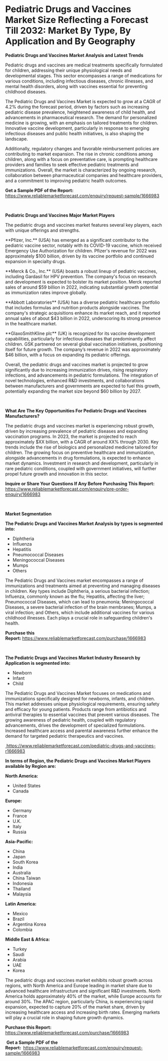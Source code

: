 <p><h1>Pediatric Drugs and Vaccines Market Size Reflecting a Forecast Till 2032: Market By Type, By Application and By Geography</h1></p><p><strong>Pediatric Drugs and Vaccines Market Analysis and Latest Trends</strong></p>
<p><p>Pediatric drugs and vaccines are medical treatments specifically formulated for children, addressing their unique physiological needs and developmental stages. This sector encompasses a range of medications for various conditions, including infectious diseases, chronic illnesses, and mental health disorders, along with vaccines essential for preventing childhood diseases. </p><p>The Pediatric Drugs and Vaccines Market is expected to grow at a CAGR of 4.2% during the forecast period, driven by factors such as increasing pediatric disease prevalence, heightened awareness of child health, and advancements in pharmaceutical research. The demand for personalized medicine is growing, with an emphasis on tailored treatments for children. Innovative vaccine development, particularly in response to emerging infectious diseases and public health initiatives, is also shaping the landscape.</p><p>Additionally, regulatory changes and favorable reimbursement policies are contributing to market expansion. The rise in chronic conditions among children, along with a focus on preventative care, is prompting healthcare providers and families to seek effective pediatric treatments and immunizations. Overall, the market is characterized by ongoing research, collaboration between pharmaceutical companies and healthcare providers, and a commitment to improving pediatric health outcomes.</p></p>
<p><strong>Get a Sample PDF of the Report:&nbsp;</strong> <a href="https://www.reliablemarketforecast.com/enquiry/request-sample/1666983?utm_campaign=1840&utm_medium=2&utm_source=Github&utm_content=ia&utm_term=19042025&utm_id=pediatric-drugs-and-vaccines">https://www.reliablemarketforecast.com/enquiry/request-sample/1666983</a></p>
<p>&nbsp;</p>
<p><strong>Pediatric Drugs and Vaccines Major Market Players</strong></p>
<p><p>The pediatric drugs and vaccines market features several key players, each with unique offerings and strengths. </p><p>**Pfizer, Inc.** (USA) has emerged as a significant contributor to the pediatric vaccine sector, notably with its COVID-19 vaccine, which received Emergency Use Authorization for children. Pfizer's revenue for 2022 was approximately $100 billion, driven by its vaccine portfolio and continued expansion in specialty drugs.</p><p>**Merck & Co., Inc.** (USA) boasts a robust lineup of pediatric vaccines, including Gardasil for HPV prevention. The company's focus on research and development is expected to bolster its market position. Merck reported sales of around $59 billion in 2022, indicating substantial growth potential as immunization rates improve globally.</p><p>**Abbott Laboratories** (USA) has a diverse pediatric healthcare portfolio that includes formulas and nutrition products alongside vaccines. The company's strategic acquisitions enhance its market reach, and it reported annual sales of about $43 billion in 2022, underscoring its strong presence in the healthcare market.</p><p>**GlaxoSmithKline plc** (UK) is recognized for its vaccine development capabilities, particularly for infectious diseases that predominantly affect children. GSK partnered on several global vaccination initiatives, positioning itself for future growth. The company’s revenue in 2022 was approximately $46 billion, with a focus on expanding its pediatric offerings.</p><p>Overall, the pediatric drugs and vaccines market is projected to grow significantly due to increasing immunization drives, rising respiratory infections, and advancements in pediatric formulations. The integration of novel technologies, enhanced R&D investments, and collaborations between manufacturers and governments are expected to fuel this growth, potentially expanding the market size beyond $60 billion by 2027.</p></p>
<p>&nbsp;</p>
<p><strong>What Are The Key Opportunities For Pediatric Drugs and Vaccines Manufacturers?</strong></p>
<p><p>The pediatric drugs and vaccines market is experiencing robust growth, driven by increasing prevalence of pediatric diseases and expanding vaccination programs. In 2023, the market is projected to reach approximately $XX billion, with a CAGR of around XX% through 2030. Key trends include the rise of biologics and personalized medicine tailored for children. The growing focus on preventive healthcare and immunization, alongside advancements in drug formulations, is expected to enhance market dynamics. Investment in research and development, particularly in rare pediatric conditions, coupled with government initiatives, will further propel future growth and innovation in this sector.</p></p>
<p><strong>Inquire or Share Your Questions If Any Before Purchasing This Report:</strong> <a href="https://www.reliablemarketforecast.com/enquiry/pre-order-enquiry/1666983?utm_campaign=1840&utm_medium=2&utm_source=Github&utm_content=ia&utm_term=19042025&utm_id=pediatric-drugs-and-vaccines">https://www.reliablemarketforecast.com/enquiry/pre-order-enquiry/1666983</a></p>
<p>&nbsp;</p>
<p><strong>Market Segmentation</strong></p>
<p><strong>The Pediatric Drugs and Vaccines Market Analysis by types is segmented into:</strong></p>
<p><ul><li>Diphtheria</li><li>Influenza</li><li>Hepatitis</li><li>Pneumococcal Diseases</li><li>Meningococcal Diseases</li><li>Mumps</li><li>Others</li></ul></p>
<p><p>The Pediatric Drugs and Vaccines market encompasses a range of immunizations and treatments aimed at preventing and managing diseases in children. Key types include Diphtheria, a serious bacterial infection; Influenza, commonly known as the flu; Hepatitis, affecting the liver; Pneumococcal Diseases, which can lead to pneumonia; Meningococcal Diseases, a severe bacterial infection of the brain membranes; Mumps, a viral infection; and Others, which include additional vaccines for various childhood illnesses. Each plays a crucial role in safeguarding children's health.</p></p>
<p><strong>Purchase this Report:&nbsp;</strong><a href="https://www.reliablemarketforecast.com/purchase/1666983?utm_campaign=1840&utm_medium=2&utm_source=Github&utm_content=ia&utm_term=19042025&utm_id=pediatric-drugs-and-vaccines">https://www.reliablemarketforecast.com/purchase/1666983</a></p>
<p>&nbsp;</p>
<p><strong>The Pediatric Drugs and Vaccines Market Industry Research by Application is segmented into:</strong></p>
<p><ul><li>Newborn</li><li>Infant</li><li>Child</li></ul></p>
<p><p>The Pediatric Drugs and Vaccines Market focuses on medications and immunizations specifically designed for newborns, infants, and children. This market addresses unique physiological requirements, ensuring safety and efficacy for young patients. Products range from antibiotics and antiviral therapies to essential vaccines that prevent various diseases. The growing awareness of pediatric health, coupled with regulatory advancements, drives the development of specialized formulations. Increased healthcare access and parental awareness further enhance the demand for targeted pediatric therapeutics and vaccines.</p></p>
<p><a href="https://www.reliablemarketforecast.com/pediatric-drugs-and-vaccines-r1666983?utm_campaign=1840&utm_medium=2&utm_source=Github&utm_content=ia&utm_term=19042025&utm_id=pediatric-drugs-and-vaccines">&nbsp;https://www.reliablemarketforecast.com/pediatric-drugs-and-vaccines-r1666983</a></p>
<p><strong>In terms of Region, the Pediatric Drugs and Vaccines Market Players available by Region are:</strong></p>
<p>
    <p> <strong> North America: </strong>
        <ul>
            <li>United States</li>
            <li>Canada</li>
        </ul>
        </p> 
    <p> <strong> Europe: </strong>
        <ul>
            <li>Germany</li>
            <li>France</li>
            <li>U.K.</li>
            <li>Italy</li>
            <li>Russia</li>
        </ul>
        </p> 
    <p> <strong> Asia-Pacific: </strong>
        <ul>
            <li>China</li>
            <li>Japan</li>
            <li>South Korea</li>
            <li>India</li>
            <li>Australia</li>
            <li>China Taiwan</li>
            <li>Indonesia</li>
            <li>Thailand</li>
            <li>Malaysia</li>
        </ul>
        </p> 
    <p> <strong> Latin America: </strong>
        <ul>
            <li>Mexico</li>
            <li>Brazil</li>
            <li>Argentina Korea</li>
            <li>Colombia</li>
        </ul>
        </p> 
    <p> <strong> Middle East & Africa: </strong>
        <ul>
            <li>Turkey</li>
            <li>Saudi</li>
            <li>Arabia</li>
            <li>UAE</li>
            <li>Korea</li>
        </ul>
    </p>
    </p>
<p><p>The pediatric drugs and vaccines market exhibits robust growth across regions, with North America and Europe leading in market share due to advanced healthcare infrastructure and significant R&D investments. North America holds approximately 40% of the market, while Europe accounts for around 30%. The APAC region, particularly China, is experiencing rapid expansion, expected to capture 20% of the market share, driven by increasing healthcare access and increasing birth rates. Emerging markets will play a crucial role in shaping future growth dynamics.</p></p>
<p><strong>Purchase this Report: </strong><a href="https://www.reliablemarketforecast.com/purchase/1666983?utm_campaign=1840&utm_medium=2&utm_source=Github&utm_content=ia&utm_term=19042025&utm_id=pediatric-drugs-and-vaccines">https://www.reliablemarketforecast.com/purchase/1666983</a></p>
<p>&nbsp;<strong>Get a Sample PDF of the Report:&nbsp;&nbsp;</strong><a href="https://www.reliablemarketforecast.com/enquiry/request-sample/1666983?utm_campaign=1840&utm_medium=2&utm_source=Github&utm_content=ia&utm_term=19042025&utm_id=pediatric-drugs-and-vaccines">https://www.reliablemarketforecast.com/enquiry/request-sample/1666983</a></p>
<p><strong></strong></p>
<p><p></p><p></p><p></p></p>